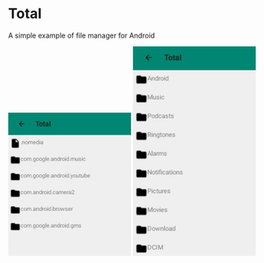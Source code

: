 # Total

A simple example of file manager for Android

<p align="center"><img src="screen1.JPG" width="250"></div> <img src="screen2.JPG" width="250"></p>
